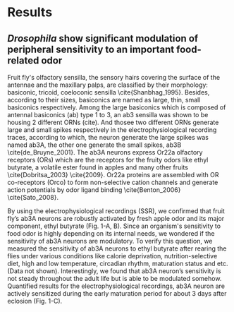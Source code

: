 # Results

## _Drosophila_ show significant modulation of peripheral sensitivity to an important food-related odor

Fruit fly's olfactory sensilla, the sensory hairs covering the surface of the antennae and the maxillary palps, are classified by their morphology: basiconic, tricoid, coeloconic sensilla \cite{Shanbhag_1995}.
Besides, according to their sizes, basiconics are named as large, thin, small basiconics respectively.
Among the large basiconics which is composed of antennal basiconics (ab) type 1 to 3, an ab3 sensilla was shown to be housing 2 different ORNs (cite).
And thosee two different ORNs generate large and small spikes respectively in the electrophysiological recording traces, according to which, the neuron generate the large spikes was named ab3A, the other one generate the small spikes, ab3B \cite{de_Bruyne_2001}.
The ab3A neurons express Or22a olfactory receptors (ORs) which are the receptors for the fruity odors like ethyl butyrate, a volatile ester found in apples and many other fruits \cite{Dobritsa_2003} \cite{2009}.
Or22a proteins are assembled with OR co-receptors (Orco) to form non-selective cation channels and generate action potentials by odor ligand binding \cite{Benton_2006} \cite{Sato_2008}.

By using the electrophysiological recordings (SSR), we confirmed that fruit fly’s ab3A neurons are robustly activated by fresh apple odor and its major component, ethyl butyrate (Fig. 1-A, B). Since an organism's sensitivity to food odor is highly depending on its internal needs, we wondered if the sensitivity of ab3A neurons are modulatory. To verify this question, we measured the sensitivity of ab3A neurons to ethyl butyrate after rearing the flies under various conditions like calorie deprivation, nutrition-selective diet, high and low temperature, circadian rhythm, maturation status and etc. (Data not shown). Interestingly, we found that ab3A neuron’s sensitivity is not steady throughout the adult life but is able to be modulated somehow. Quantified results for the electrophysiological recordings, ab3A neuron are actively sensitized during the early maturation period for about 3 days after eclosion (Fig. 1-C). 